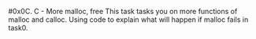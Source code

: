 #0x0C. C - More malloc, free
This task tasks you on more functions of malloc and calloc.
Using code to explain what will happen if malloc fails in task0.
